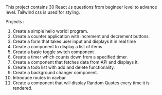 This project contains 30 React Js questions from begineer level to advance level. Tailwind css is used for styling.

Projects :

1. Create a simple hello world! program.
2. Create a counter application with increment and decrement buttons.
3. Create a form that takes user input and displays it in real time
4. Create a component to display a list of items
5. Create a basic toggle switch component
6. Create a timer which counts down from a specified timer. 
7. Create a component that fetches data from API and displays it.
8. Create a todo list with add and delete functionality.
9. Create a background changer component.
10. Introduce routes in navbar.
11. Create a component that will display Random Quotes every time it is rendered.

